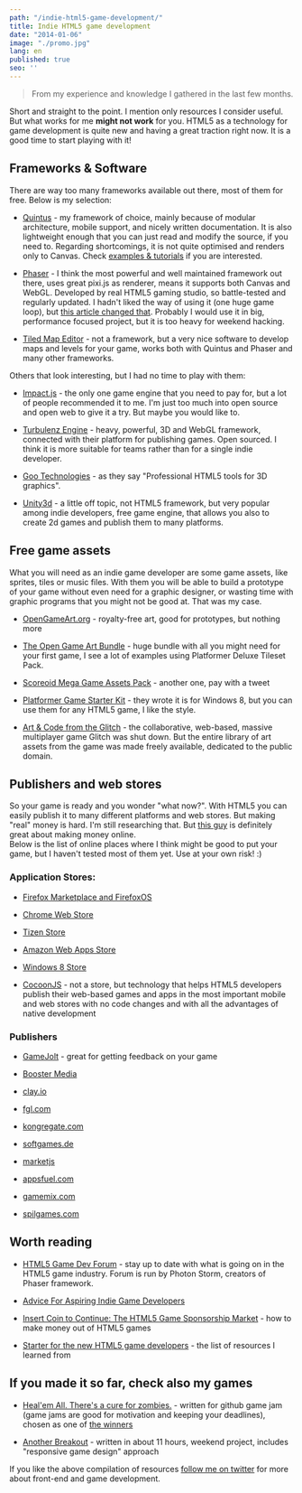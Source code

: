 ```yaml
---
path: "/indie-html5-game-development/"
title: Indie HTML5 game development
date: "2014-01-06"
image: "./promo.jpg"
lang: en
published: true
seo: ''
---
```


> From my experience and knowledge I gathered in the last few months.

Short and straight to the point. I mention only resources I consider useful. But what works for me **might not work** for you. HTML5 as a technology for game development is quite new and having a great traction right now. It is a good time to start playing with it!


## Frameworks & Software

There are way too many frameworks available out there, most of them for free. Below is my selection:

- [Quintus](http://html5quintus.com/) - my framework of choice, mainly because of modular architecture, mobile support, and nicely written documentation. It is also lightweight enough that you can just read and modify the source, if you need to. Regarding shortcomings, it is not quite optimised and renders only to Canvas. Check [examples & tutorials](http://html5quintus.com/documentation) if you are interested.

- [Phaser](http://phaser.io/) - I think the most powerful and well maintained framework out there, uses great pixi.js as renderer, means it supports both Canvas and WebGL. Developed by real HTML5 gaming studio, so battle-tested and regularly updated. I hadn't liked the way of using it (one huge game loop), but [this article changed that](http://toastedware.com/?p=258). Probably I would use it in big, performance focused project, but it is too heavy for weekend hacking.

- [Tiled Map Editor](http://www.mapeditor.org/index.html) - not a framework, but a very nice software to develop maps and levels for your game, works both with Quintus and Phaser and many other frameworks.

Others that look interesting, but I had no time to play with them:

- [Impact.js](http://impactjs.com/) - the only one game engine that you need to pay for, but a lot of people recommended it to me. I'm just too much into open source and open web to give it a try. But maybe you would like to.

- [Turbulenz Engine](http://news.turbulenz.com/post/49430669886/turbulenz-engine-goes-open-source) - heavy, powerful, 3D and WebGL framework, connected with their platform for publishing games. Open sourced. I think it is more suitable for teams rather than for a single indie developer.

- [Goo Technologies](http://www.gootechnologies.com/) - as they say "Professional HTML5 tools for 3D graphics".

- [Unity3d](http://unity3d.com/) - a little off topic, not HTML5 framework, but very popular among indie developers, free game engine, that allows you also to create 2d games and publish them to many platforms.


## Free game assets

What you will need as an indie game developer are some game assets, like sprites, tiles or music files. With them you will be able to build a prototype of your game without even need for a graphic designer, or wasting time with graphic programs that you  might not be good at. That was my case.

- [OpenGameArt.org](http://opengameart.org/) - royalty-free art, good for prototypes, but nothing more

- [The Open Game Art Bundle](http://open.commonly.cc/) - huge bundle with all you might need for your first game, I see a lot of examples using Platformer Deluxe Tileset Pack.

- [Scoreoid Mega Game Assets Pack](http://scoreoid.net/community-promotion/) - another one, pay with a tweet

- [Platformer Game Starter Kit](http://wootstudio.ca/win8platstarter) - they wrote it is for Windows 8, but you can use them for any HTML5 game, I like the style.

- [Art & Code from the Glitch](http://www.glitchthegame.com/public-domain-game-art/) - the collaborative, web-based, massive multiplayer game Glitch was shut down. But the entire library of art assets from the game was made freely available, dedicated to the public domain.


## Publishers and web stores

So your game is ready and you wonder "what now?". With HTML5 you can easily publish it to many different platforms and web stores. But making "real" money is hard. I'm still researching that. But [this guy](http://www.truevalhalla.com/blog/online-income-report-020-december-2013/) is definitely great about making money online.   
Below is the list of online places where I think might be good to put your game, but I haven't tested most of them yet. Use at your own risk! :)

### Application Stores:

- [Firefox Marketplace and FirefoxOS](https://marketplace.firefox.com/developers/)
- [Chrome Web Store](https://developers.google.com/chrome/web-store/docs/publish)
- [Tizen Store](https://developer.tizen.org/)
- [Amazon Web Apps Store](https://developer.amazon.com/sdk/webapps.html)
- [Windows 8 Store](http://msdn.microsoft.com/en-us/windows/apps/br230836)

- [CocoonJS](https://www.ludei.com/cocoonjs/) - not a store, but technology that helps HTML5 developers publish their web-based games and apps in the most important mobile and web stores with no code changes and with all the advantages of native development

### Publishers

- [GameJolt](http://gamejolt.com/) - great for getting feedback on your game
- [Booster Media](http://www.boostermedia.com/)
- [clay.io](http://clay.io/)

- [fgl.com](https://www.fgl.com/)
- [kongregate.com](http://developers.kongregate.com/)
- [softgames.de](http://softgames.de/developers/)
- [marketjs](http://www.marketjs.com/)
- [appsfuel.com](https://developer.appsfuel.com/)
- [gamemix.com](http://gamemix.com/developers/)
- [spilgames.com](http://www.spilgames.com/developers/)


## Worth reading

- [HTML5 Game Dev Forum](http://www.html5gamedevs.com/forum/9-news-and-links/) - stay up to date with what is going on in the HTML5 game industry. Forum is run by Photon Storm, creators of Phaser framework.

- [Advice For Aspiring Indie Game Developers](http://www.gamedev.net/page/resources/_/business/breaking-into-the-industry/advice-for-aspiring-indie-game-developers-r3231)

- [Insert Coin to Continue: The HTML5 Game Sponsorship Market](http://www.photonstorm.com/game-development/business/insert-coin-to-continue-the-html5-game-sponsorship-market) - how to make money out of HTML5 games

- [Starter for the new HTML5 game developers](http://html5devstarter.enclavegames.com/) -  the list of resources I learned from


## If you made it so far, check also my games

- [Heal'em All. There's a cure for zombies.](http://games.myviews.pl/heal-em-all/) - written for github game jam (game jams are good for motivation and keeping your deadlines), chosen as one of [the winners](https://github.com/blog/1731-github-game-off-ii-winners)

- [Another Breakout](http://games.myviews.pl/breakout/) - written in about 11 hours, weekend project, includes "responsive game design" approach


If you like the above compilation of resources [follow me on twitter](https://twitter.com/krzysu) for more about front-end and game development.
